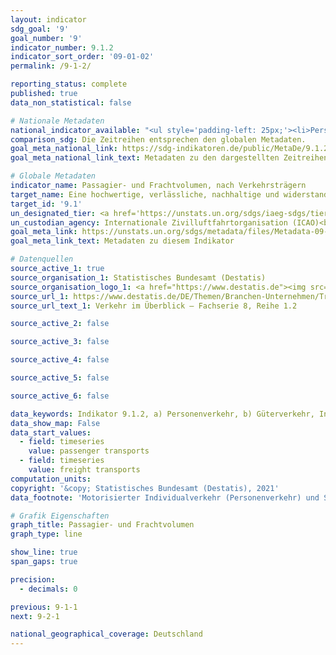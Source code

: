 ```yaml
---
layout: indicator    
sdg_goal: '9'    
goal_number: '9'    
indicator_number: 9.1.2    
indicator_sort_order: '09-01-02'    
permalink: /9-1-2/    

reporting_status: complete    
published: true    
data_non_statistical: false    

# Nationale Metadaten    
national_indicator_available: "<ul style='padding-left: 25px;'><li>Personenverkehr</li> <li> Güterverkehr</li></ul>"    
comparison_sdg: Die Zeitreihen entsprechen den globalen Metadaten.    
goal_meta_national_link: https://sdg-indikatoren.de/public/MetaDe/9.1.2.pdf    
goal_meta_national_link_text: Metadaten zu den dargestellten Zeitreihen    

# Globale Metadaten    
indicator_name: Passagier- und Frachtvolumen, nach Verkehrsträgern    
target_name: Eine hochwertige, verlässliche, nachhaltige und widerstandsfähige Infrastruktur aufbauen, einschließlich regionaler und grenzüberschreitender Infrastruktur, um die wirtschaftliche Entwicklung und das menschliche Wohlergehen zu unterstützen, und dabei den Schwerpunkt auf einen erschwinglichen und gleichberechtigten Zugang für alle legen    
target_id: '9.1'    
un_designated_tier: <a href='https://unstats.un.org/sdgs/iaeg-sdgs/tier-classification/' title='Klicken Sie hier um weitere Informationen zur UN-Tier-Klassifikation zu erhalten.'  target='_blank'>Tier I</a>    
un_custodian_agency: Internationale Zivilluftfahrtorganisation (ICAO)<br>International Transport Forum (ITF)    
goal_meta_link: https://unstats.un.org/sdgs/metadata/files/Metadata-09-01-02.pdf    
goal_meta_link_text: Metadaten zu diesem Indikator    

# Datenquellen
source_active_1: true
source_organisation_1: Statistisches Bundesamt (Destatis)
source_organisation_logo_1: <a href="https://www.destatis.de"><img src="https://g205sdgs.github.io/sdg-indicators/public/OrgImgDe/destatis.png" alt="Logo destatis" style="height:60px; width:148px"/></a>
source_url_1: https://www.destatis.de/DE/Themen/Branchen-Unternehmen/Transport-Verkehr/Publikationen/Downloads-Querschnitt/verkehr-ueberblick-2080120177004.html
source_url_text_1: Verkehr im Überblick – Fachserie 8, Reihe 1.2

source_active_2: false

source_active_3: false

source_active_4: false

source_active_5: false

source_active_6: false

data_keywords: Indikator 9.1.2, a) Personenverkehr, b) Güterverkehr, Internationale Zivilluftfahrtorganisation (ICAO)    
data_show_map: False    
data_start_values:
  - field: timeseries
    value: passenger transports
  - field: timeseries
    value: freight transports    
computation_units:     
copyright: '&copy; Statistisches Bundesamt (Destatis), 2021'    
data_footnote: 'Motorisierter Individualverkehr (Personenverkehr) und Straßenverkehr (Güterverkehr): 2016 korrigierte Daten und 2018 vorläufige Daten.'    

# Grafik Eigenschaften    
graph_title: Passagier- und Frachtvolumen    
graph_type: line    

show_line: true
span_gaps: true

precision:
  - decimals: 0    

previous: 9-1-1    
next: 9-2-1    

national_geographical_coverage: Deutschland    
---
```


<span></span>

